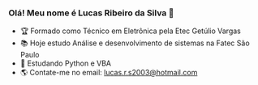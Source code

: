 ### Olá! Meu nome é Lucas Ribeiro da Silva 👋

- 🏆 Formado como Técnico em Eletrônica pela Etec Getúlio Vargas
- 📚 Hoje estudo Análise e desenvolvimento de sistemas na Fatec São Paulo
- 📘 Estudando Python e VBA
- 🌎 Contate-me no email: lucas.r.s2003@hotmail.com
